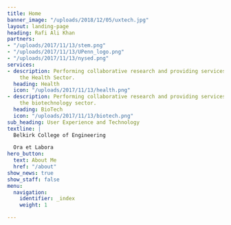 ```yaml
---
title: Home
banner_image: "/uploads/2018/12/05/uxtech.jpg"
layout: landing-page
heading: Rafi Ali Khan
partners:
- "/uploads/2017/11/13/stem.png"
- "/uploads/2017/11/13/UPenn_logo.png"
- "/uploads/2017/11/13/nysed.png"
services:
- description: Performing collaborative research and providing services to support
    the Health Sector.
  heading: Health
  icon: "/uploads/2017/11/13/health.png"
- description: Performing collaborative research and providing services to support
    the biotechnology sector.
  heading: BioTech
  icon: "/uploads/2017/11/13/biotech.png"
sub_heading: User Experience and Technology
textline: |
  Belkirk College of Engineering

  Ora et Labora
hero_button:
  text: About Me
  href: "/about"
show_news: true
show_staff: false
menu:
  navigation:
    identifier: _index
    weight: 1

---
```

